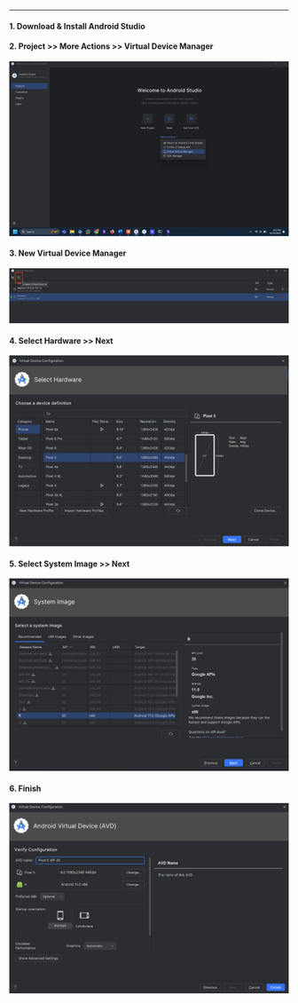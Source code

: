 
---

#### 1. Download & Install Android Studio
#### 2. Project >> More Actions >> Virtual Device Manager
![](/Android-Pentest/Setup/Images/Set%20Up%20AVD/Pasted%20image%2020241024130335.png)

#### 3. New Virtual Device Manager
![](/Android-Pentest/Setup/Images/Set%20Up%20AVD/Screenshot%202024-10-24%20130406.png)

#### 4. Select Hardware >> Next
![](/Android-Pentest/Setup/Images/Set%20Up%20AVD/Pasted%20image%2020241024130534.png)

#### 5. Select System Image >> Next
![](/Android-Pentest/Setup/Images/Set%20Up%20AVD/Pasted%20image%2020241024130608.png)

#### 6. Finish
![](/Android-Pentest/Setup/Images/Set%20Up%20AVD/Pasted%20image%2020241024130631.png)
